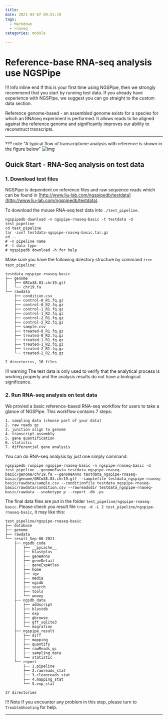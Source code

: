 ```yaml
---
title: 
date: 2021-03-07 09:51:19
tags:
  - Markdown
  - rnaseq
categories: module

---
```


# Reference-base RNA-seq analysis use NGSPipe

#### 

!!! Info inline end
    If this is your first time using NGSPipe, then we strongly recommend that you start by running test data. If you already have experience with NGSPipe, we suggest you can go straight to the custom data section.

Reference genome-based - an assembled genome exists for a species for which an RNAseq experiment is performed. It allows reads to be aligned against the reference genome and significantly improves our ability to reconstruct transcripts.

---

??? note "A typical flow of transcriptome analysis with reference is shown in the figure below"
    ![img](../imgs/RNA-seq-analysis-flow-chart-An-example-RNA-seq-analysis-workflow-is-depicted-for-a_W640.jpeg)


## Quick Start - RNA-Seq analysis on test data <a name="QuickStarted"></a>

### 1. Download test files <a name="Testdata"></a>

NGSPipe is dependent on reference files and raw sequence reads which can be found in [http://www.liu-lab.com/ngspipedb/testdata](http://www.liu-lab.com/ngspipedb/testdata).

To download the mouse RNA-seq test data into `./test_pipeline`.

```shell
ngspipedb download -n ngspipe-rnaseq-basic -t testdata -d test_pipeline
cd test_pipeline
tar -zxvf testdata-ngspipe-rnaseq-basic.tar.gz
cd ..
# -n pipeline name
# -t data type
# ngspipedb download -h for help
```

Make sure you have the following directory structure by command `tree test_pipeline`:

    testdata_ngspipe-rnaseq-basic
    ├── genome
    │   ├── GRCm38.83.chr19.gtf
    │   └── chr19.fa
    └── rawdata
        ├── condition.csv
        ├── control-0_R1.fq.gz
        ├── control-0_R2.fq.gz
        ├── control-1_R1.fq.gz
        ├── control-1_R2.fq.gz
        ├── control-2_R1.fq.gz
        ├── control-2_R2.fq.gz
        ├── sample.csv
        ├── treated-0_R1.fq.gz
        ├── treated-0_R2.fq.gz
        ├── treated-1_R1.fq.gz
        ├── treated-1_R2.fq.gz
        ├── treated-2_R1.fq.gz
        └── treated-2_R2.fq.gz

    2 directories, 16 files
!!! warning
    The test data is only used to verify that the analytical process is working properly and the analysis results do not have a biological significance.

### 2. Run RNA-seq analysis on test data <a name="RunTest"></a>

We provied a basic reference-based RNA-seq workflow for users to take a glance of NGSPipe. This workflow contains 7 steps:

    1. sampling data (choose part of your data)
    2. raw reads qc
    3. junction align to genome
    4. transcript assembly
    5. gene quantification
    6. statistic
    7. differential gene analysis

You can do RNA-seq analysis by just one simply command.

```shell
ngspipedb runpipe ngspipe-rnaseq-basic -n ngspipe-rnaseq-basic -d test_pipeline --genomeFasta testdata_ngspipe-rnaseq-basic/genome/chr19.fa --genomeAnno testdata_ngspipe-rnaseq-basic/genome/GRCm38.83.chr19.gtf --samplefile testdata_ngspipe-rnaseq-basic/rawdata/sample.csv --conditionfile testdata_ngspipe-rnaseq-basic/rawdata/condition.csv --rawreadsdir testdata_ngspipe-rnaseq-basic/rawdata --snaketype p --report -db -ps
```

The final data files are put in the folder `test_pipeline/ngspipe-rnaseq-basic`. Please check you result file `tree -d -L 2 test_pipeline/ngspipe-rnaseq-basic`, it may like this:

    test_pipeline/ngspipe-rnaseq-basic
    ├── database
    ├── genome
    ├── rawdata
    └── result_Sep-06-2021
        ├── ngsdb_code
        │   ├── __pycache__
        │   ├── blastplus
        │   ├── geneAnno
        │   ├── geneDetail
        │   ├── geneExpAtlas
        │   ├── home
        │   ├── igv
        │   ├── media
        │   ├── ngsdb
        │   ├── search
        │   ├── tools
        │   └── wooey
        ├── ngsdb_data
        │   ├── addscript
        │   ├── blastdb
        │   ├── exp
        │   ├── gbrowse
        │   ├── gff_sqlite3
        │   └── migration
        ├── ngspipe_result
        │   ├── diff
        │   ├── mapping
        │   ├── quantify
        │   ├── rawReads_qc
        │   ├── sampling_data
        │   └── statistic
        └── report
            ├── 1.pipeline
            ├── 2.rawreads_stat
            ├── 3.cleanreads_stat
            ├── 4.mapping_stat
            └── 5.exp_stat

    37 directories

!!! Note
    If you encounter any problem in this step, please turn to `TroubleShooting` for help.

---
